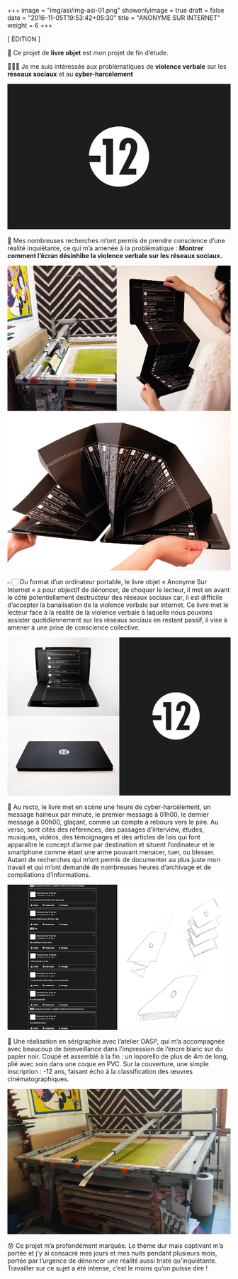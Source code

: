 +++
image = "img/asi/img-asi-01.png"
showonlyimage = true
draft = false
date = "2016-11-05T19:53:42+05:30"
title = "ANONYME SUR INTERNET"
weight = 6
+++


[ ÉDITION ]
<!--more-->

📖 Ce projet de **livre objet** est mon projet de fin d’étude. 

👩🏻‍🏫 Je me suis intéressée aux problématiques de **violence verbale** sur les **réseaux sociaux** et au **cyber-harcèlement**

![This is me][1]

📌 Mes nombreuses recherches m’ont permis de prendre conscience d’une réalité inquiétante, ce qui m’a amenée à la problématique : **Montrer comment l’écran désinhibe la violence verbale sur les réseaux sociaux.**

![This is me][2]
![This is me][3]

👉🏻 Du format d’un ordinateur portable, le livre objet « Anonyme Sur Internet » a pour objectif de dénoncer, de choquer le lecteur, il met en avant le côté potentiellement destructeur des réseaux sociaux car, il est difficile d’accepter la banalisation de la violence verbale sur internet. Ce livre met le lecteur face à la réalité de la violence verbale à laquelle nous pouvons assister quotidiennement sur les réseaux sociaux en restant passif, il vise à amener à une prise de conscience collective.

![This is me][6]

👀 Au recto, le livre met en scène une heure de cyber-harcèlement, un message haineux par minute, le premier message  à 01h00, le dernier message à 00h00, glaçant, comme un compte à rebours vers le pire. 
Au verso, sont cités des références, des passages d’interview, études, musiques, vidéos, des témoignages et des articles de lois qui font apparaître le concept d’arme par destination et situent l’ordinateur et le smartphone comme étant une arme pouvant menacer, tuer, ou blesser. Autant de recherches qui m’ont permis de documenter au plus juste mon travail et qui m’ont demandé de nombreuses heures d’archivage et de compilations d'informations.

![This is me][4]


🎨 Une réalisation en sérigraphie avec l’atelier OASP, qui m’a accompagnée avec beaucoup de bienveillance dans l’impression de l’encre blanc sur du papier noir. Coupé et assemblé à la fin : un loporello de plus de 4m de long, plié avec soin dans une coque en PVC. Sur la couverture, une simple inscription : -12 ans, faisant écho à la classification des œuvres cinématographiques.

![This is me][5]


😰 Ce projet m’a profondément marquée. Le thème dur mais captivant m’a portée et j’y ai consacré mes jours et mes nuits pendant plusieurs mois, portée par l’urgence de dénoncer une réalité aussi triste qu’inquiétante. Travailler sur ce sujet a été intense, c’est le moins qu’on puisse dire !

[1]: /img/asi/img-asi-01.png
[2]: /img/asi/img-asi-02.png
[3]: /img/asi/img-asi-03.png
[4]: /img/asi/img-asi-04.png
[5]: /img/asi/img-asi-05.png
[6]: /img/asi/img-asi-06.png

